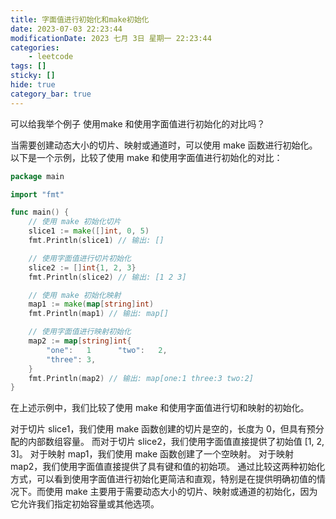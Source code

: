 ```yaml
---
title: 字面值进行初始化和make初始化
date: 2023-07-03 22:23:44
modificationDate: 2023 七月 3日 星期一 22:23:44
categories: 
	- leetcode
tags: []
sticky: []
hide: true
category_bar: true
---
```


可以给我举个例子 使用make 和使用字面值进行初始化的对比吗？


当需要创建动态大小的切片、映射或通道时，可以使用 make 函数进行初始化。以下是一个示例，比较了使用 make 和使用字面值进行初始化的对比：


```go
package main

import "fmt"

func main() {
	// 使用 make 初始化切片
	slice1 := make([]int, 0, 5)
	fmt.Println(slice1) // 输出: []

	// 使用字面值进行切片初始化
	slice2 := []int{1, 2, 3}
	fmt.Println(slice2) // 输出: [1 2 3]

	// 使用 make 初始化映射
	map1 := make(map[string]int)
	fmt.Println(map1) // 输出: map[]

	// 使用字面值进行映射初始化
	map2 := map[string]int{
		"one":   1		"two":   2,
		"three": 3,
	}
	fmt.Println(map2) // 输出: map[one:1 three:3 two:2]
}
```

在上述示例中，我们比较了使用 make 和使用字面值进行切和映射的初始化。

对于切片 slice1，我们使用 make 函数创建的切片是空的，长度为 0，但具有预分配的内部数组容量。
而对于切片 slice2，我们使用字面值直接提供了初始值 [1, 2, 3]。
对于映射 map1，我们使用 make 函数创建了一个空映射。
对于映射 map2，我们使用字面值直接提供了具有键和值的初始项。
通过比较这两种初始化方式，可以看到使用字面值进行初始化更简洁和直观，特别是在提供明确初值的情况下。而使用 make 主要用于需要动态大小的切片、映射或通道的初始化，因为它允许我们指定初始容量或其他选项。